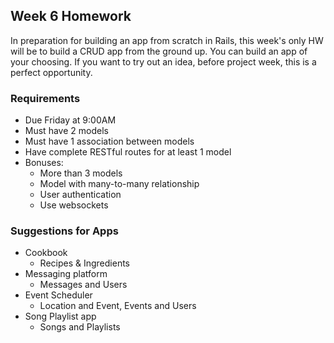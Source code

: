 ## Week 6 Homework

In preparation for building an app from scratch in Rails, this week's only HW will be to build a CRUD app from the ground up. You can build an app of your choosing. If you want to try out an idea, before project week, this is a perfect opportunity.

### Requirements

- Due Friday at 9:00AM
- Must have 2 models
- Must have 1 association between models
- Have complete RESTful routes for at least 1 model
- Bonuses:
  - More than 3 models
  - Model with many-to-many relationship
  - User authentication
  - Use websockets

### Suggestions for Apps
  - Cookbook
    - Recipes & Ingredients
  - Messaging platform
    - Messages and Users
  - Event Scheduler
    - Location and Event, Events and Users
  - Song Playlist app
    - Songs and Playlists
